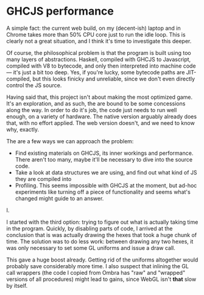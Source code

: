 # GHCJS performance

A simple fact: the current web build, on my (decent-ish) laptop and in Chrome takes more than 50% CPU core just to run the idle loop. This is clearly not a great situation, and I think it's time to investigate this deeper.

Of course, the philosophical problem is that the program is built using too many layers of abstractions. Haskell, compiled with GHCJS to Javascript, compiled with V8 to bytecode, and only then interpreted into machine code — it's just a bit too deep. Yes, if you're lucky, some bytecode paths are JIT-compiled, but this looks finicky and unreliable, since we don't even directly control the JS source.

Having said that, this project isn't about making the most optimized game. It's an exploration, and as such, the are bound to be some concessions along the way. In order to do it's job, the code just needs to run well enough, on a variety of hardware. The native version arguably already does that, with no effort applied. The web version doesn't, and we need to know why, exactly.

The are a few ways we can approach the problem:

* Find existing materials on GHCJS, its inner workings and performance. There aren't too many, maybe it'll be necessary to dive into the source code.
* Take a look at data structures we are using, and find out what kind of JS they are compiled into
* Profiling. This seems impossible with GHCJS at the moment, but ad-hoc experiments like turning off a piece of functionality and seems what's changed might guide to an answer.

I.

I started with the third option: trying to figure out what is actually taking time in the program. Quickly, by disabling parts of code, I arrived at the conclusion that is was actually drawing the hexes that took a huge chunk of time. The solution was to do less work: between drawing any two hexes, it was only necessary to set some GL uniforms and issue a draw call.

This gave a huge boost already. Getting rid of the uniforms altogether would probably save considerably more time. I also suspect that inlining the GL call wrappers (the code I copied from Ombra has "raw" and "wrapped" versions of all procedures) might lead to gains, since WebGL isn't **that** slow by itself.
